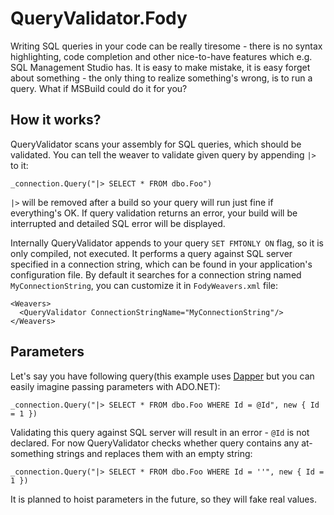 # QueryValidator.Fody
Writing SQL queries in your code can be really tiresome - there is no syntax highlighting, code completion and other nice-to-have features which e.g. SQL Management Studio has. It is easy to make mistake, it is easy forget about something - the only thing to realize something's wrong, is to run a query. What if MSBuild could do it for you?

## How it works?
QueryValidator scans your assembly for SQL queries, which should be validated. You can tell the weaver to validate given query by appending `|>` to it:

```
_connection.Query("|> SELECT * FROM dbo.Foo")
```

`|>` will be removed after a build so your query will run just fine if everything's OK. If query validation returns an error, your build will be interrupted and detailed SQL error will be displayed.

Internally QueryValidator appends to your query `SET FMTONLY ON` flag, so it is only compiled, not executed. It performs a query against SQL server specified in a connection string, which can be found in your application's configuration file. By default it searches for a connection string named `MyConnectionString`, you can customize it in `FodyWeavers.xml` file:

```
<Weavers>
  <QueryValidator ConnectionStringName="MyConnectionString"/>
</Weavers>
```

## Parameters

Let's say you have following query(this example uses [Dapper](https://github.com/StackExchange/dapper-dot-net) but you can easily imagine passing parameters with ADO.NET):

`_connection.Query("|> SELECT * FROM dbo.Foo WHERE Id = @Id", new { Id = 1 })`

Validating this query against SQL server will result in an error - `@Id` is not declared. For now QueryValidator checks whether query contains any at-something strings and replaces them with an empty string:

`_connection.Query("|> SELECT * FROM dbo.Foo WHERE Id = ''", new { Id = 1 })`

It is planned to hoist parameters in the future, so they will fake real values.
